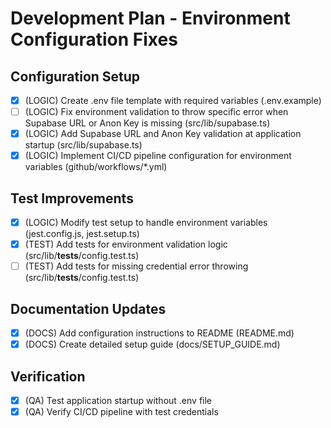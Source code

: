 # Development Plan - Environment Configuration Fixes

## Configuration Setup
- [x] (LOGIC) Create .env file template with required variables (.env.example)
- [ ] (LOGIC) Fix environment validation to throw specific error when Supabase URL or Anon Key is missing (src/lib/supabase.ts)
- [x] (LOGIC) Add Supabase URL and Anon Key validation at application startup (src/lib/supabase.ts)
- [x] (LOGIC) Implement CI/CD pipeline configuration for environment variables (github/workflows/*.yml)

## Test Improvements
- [x] (LOGIC) Modify test setup to handle environment variables (jest.config.js, jest.setup.ts)
- [x] (TEST) Add tests for environment validation logic (src/lib/__tests__/config.test.ts)
- [ ] (TEST) Add tests for missing credential error throwing (src/lib/__tests__/config.test.ts)

## Documentation Updates
- [x] (DOCS) Add configuration instructions to README (README.md)
- [x] (DOCS) Create detailed setup guide (docs/SETUP_GUIDE.md)

## Verification
- [x] (QA) Test application startup without .env file
- [x] (QA) Verify CI/CD pipeline with test credentials